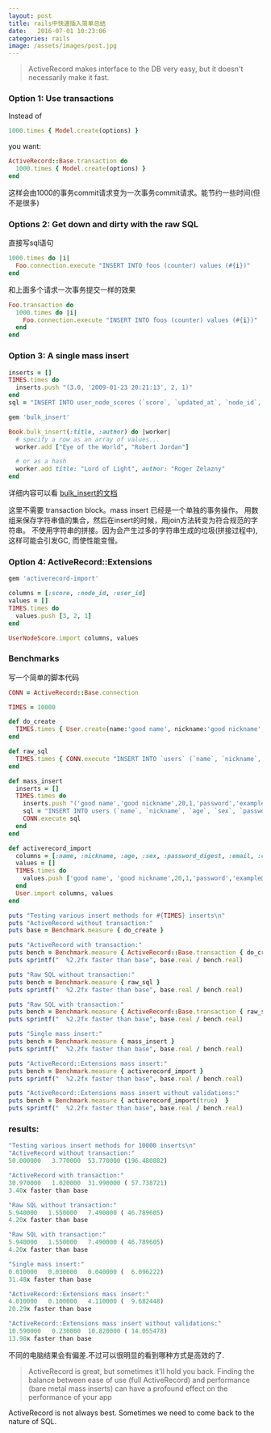 ```yaml
---
layout: post
title: rails中快速插入简单总结
date:   2016-07-01 10:23:06
categories: rails
image: /assets/images/post.jpg
---
```




> ActiveRecord makes interface to the DB very easy, but it doesn't necessarily make it fast.

### Option 1: Use transactions

Instead of

```ruby
1000.times { Model.create(options) }
```

you want:

```ruby
ActiveRecord::Base.transaction do
  1000.times { Model.create(options) }
end
```

这样会由1000的事务commit请求变为一次事务commit请求。能节约一些时间(但不是很多)

### Options 2: Get down and dirty with the raw SQL

直接写sql语句

```ruby
1000.times do |i|
  Foo.connection.execute "INSERT INTO foos (counter) values (#{i})"
end
```

和上面多个请求一次事务提交一样的效果

```ruby
Foo.transaction do
  1000.times do |i|
    Foo.connection.execute "INSERT INTO foos (counter) values (#{i})"
  end
end
```

### Option 3: A single mass insert

```ruby
inserts = []
TIMES.times do
  inserts.push "(3.0, '2009-01-23 20:21:13', 2, 1)"
end
sql = "INSERT INTO user_node_scores (`score`, `updated_at`, `node_id`, `user_id`) VALUES #{inserts.join(", ")}"
```

```ruby
gem 'bulk_insert'

Book.bulk_insert(:title, :author) do |worker|
  # specify a row as an array of values...
  worker.add ["Eye of the World", "Robert Jordan"]

  # or as a hash
  worker.add title: "Lord of Light", author: "Roger Zelazny"
end
```

详细内容可以看 [bulk_insert的文档](https://github.com/jamis/bulk_insert)

这里不需要 transaction block。mass insert 已经是一个单独的事务操作。
用数组来保存字符串值的集合，然后在insert的时候，用join方法转变为符合规范的字符串。
不使用字符串的拼接。因为会产生过多的字符串生成的垃圾(拼接过程中),这样可能会引发GC,
而使性能变慢。

### Option 4: ActiveRecord::Extensions

```ruby
gem 'activerecord-import'

columns = [:score, :node_id, :user_id]
values = []
TIMES.times do
  values.push [3, 2, 1]
end

UserNodeScore.import columns, values
```

### Benchmarks

写一个简单的脚本代码

```ruby
CONN = ActiveRecord::Base.connection

TIMES = 10000

def do_create
  TIMES.times { User.create(name:'good name', nickname:'good nickname', age: 20, sex: 1, password_digest: 'password', email:'example@example.com')}
end

def raw_sql
  TIMES.times { CONN.execute "INSERT INTO `users` (`name`, `nickname`, `age`, `sex`, `password_digest`, `email`, `created_at`, `updated_at`) VALUES('good name', 'good nickname',20,1,'password','example@example.com','2016-07-01 11:21:13', '2016-07-01 11:21:13')" }
end

def mass_insert
  inserts = []
  TIMES.times do
    inserts.push "('good name','good nickname',20,1,'password','example@example.com','2016-07-01 11:21:13', '2016-07-01 11:21:13')"
    sql = "INSERT INTO users (`name`, `nickname`, `age`, `sex`, `password_digest`, `email`, `created_at`, `updated_at`) VALUES #{inserts.join(", ")}"
    CONN.execute sql
  end
end

def activerecord_import
  columns = [:name, :nickname, :age, :sex, :password_digest, :email, :created_at, :updated_at]
  values = []
  TIMES.times do
    values.push ['good name', 'good nickname',20,1,'password','example@example.com','2016-07-01 11:21:13', '2016-07-01 11:21:13']
  end
  User.import columns, values
end

puts "Testing various insert methods for #{TIMES} inserts\n"
puts "ActiveRecord without transaction:"
puts base = Benchmark.measure { do_create }

puts "ActiveRecord with transaction:"
puts bench = Benchmark.measure { ActiveRecord::Base.transaction { do_create } }
puts sprintf("  %2.2fx faster than base", base.real / bench.real)

puts "Raw SQL without transaction:"
puts bench = Benchmark.measure { raw_sql }
puts sprintf("  %2.2fx faster than base", base.real / bench.real)

puts "Raw SQL with transaction:"
puts bench = Benchmark.measure { ActiveRecord::Base.transaction { raw_sql } }
puts sprintf("  %2.2fx faster than base", base.real / bench.real)

puts "Single mass insert:"
puts bench = Benchmark.measure { mass_insert }
puts sprintf("  %2.2fx faster than base", base.real / bench.real)

puts "ActiveRecord::Extensions mass insert:"
puts bench = Benchmark.measure { activerecord_import }
puts sprintf("  %2.2fx faster than base", base.real / bench.real)

puts "ActiveRecord::Extensions mass insert without validations:"
puts bench = Benchmark.measure { activerecord_import(true)  }
puts sprintf("  %2.2fx faster than base", base.real / bench.real)
```

### results:

```ruby
"Testing various insert methods for 10000 inserts\n"
"ActiveRecord without transaction:"
50.000000   3.770000  53.770000 (196.480882)

"ActiveRecord with transaction:"
30.970000   1.020000  31.990000 ( 57.738721)
3.40x faster than base

"Raw SQL without transaction:"
5.940000   1.550000   7.490000 ( 46.789605)
4.20x faster than base

"Raw SQL with transaction:"
5.940000   1.550000   7.490000 ( 46.789605)
4.20x faster than base

"Single mass insert:"
0.010000   0.030000   0.040000 (  6.096222)
31.48x faster than base

"ActiveRecord::Extensions mass insert:"
4.010000   0.100000   4.110000 (  9.682448)
20.29x faster than base

"ActiveRecord::Extensions mass insert without validations:"
10.590000   0.230000  10.820000 ( 14.055478)
13.98x faster than base
```

不同的电脑结果会有偏差.不过可以很明显的看到哪种方式是高效的了.

> ActiveRecord is great, but sometimes it'll hold you back.
Finding the balance between ease of use (full ActiveRecord) and performance (bare metal mass inserts)
can have a profound effect on the performance of your app

ActiveRecord is not always best. Sometimes we need to come back to the nature of SQL.





















